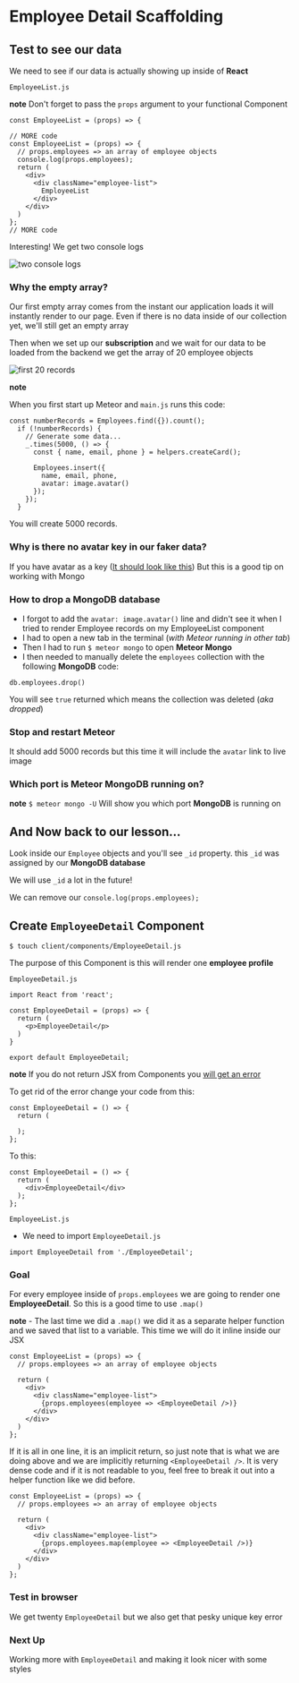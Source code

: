 # Employee Detail Scaffolding

## Test to see our data
We need to see if our data is actually showing up inside of **React**

`EmployeeList.js`

**note** Don't forget to pass the `props` argument to your functional Component

`const EmployeeList = (props) => {`

```
// MORE code
const EmployeeList = (props) => {
  // props.employees => an array of employee objects
  console.log(props.employees);
  return (
    <div>
      <div className="employee-list">
        EmployeeList
      </div>
    </div>
  )
};
// MORE code
```

Interesting! We get two console logs

![two console logs](https://i.imgur.com/W10NAnl.png)

### Why the empty array?
Our first empty array comes from the instant our application loads it will instantly render to our page. Even if there is no data inside of our collection yet, we'll still get an empty array

Then when we set up our **subscription** and we wait for our data to be loaded from the backend we get the array of 20 employee objects

![first 20 records](https://i.imgur.com/MwLeLkD.png)

**note**

When you first start up Meteor and `main.js` runs this code:

```
const numberRecords = Employees.find({}).count();
  if (!numberRecords) {
    // Generate some data...
    _.times(5000, () => {
      const { name, email, phone } = helpers.createCard();

      Employees.insert({
        name, email, phone,
        avatar: image.avatar()
      });
    });
  }
```

You will create 5000 records. 

### Why is there no avatar key in our faker data?
If you have avatar as a key ([It should look like this](https://i.imgur.com/VMCaR4W.png))
But this is a good tip on working with Mongo

### How to drop a MongoDB database
* I forgot to add the `avatar: image.avatar()` line and didn't see it when I tried to render Employee records on my EmployeeList component
* I had to open a new tab in the terminal (_with Meteor running in other tab_)
* Then I had to run `$ meteor mongo` to open **Meteor Mongo**
* I then needed to manually delete the `employees` collection with the following **MongoDB** code:

`db.employees.drop()`

You will see `true` returned which means the collection was deleted (_aka dropped_)

### Stop and restart Meteor
It should add 5000 records but this time it will include the `avatar` link to live image

### Which port is Meteor MongoDB running on?
**note** `$ meteor mongo -U` Will show you which port **MongoDB** is running on

## And Now back to our lesson...

Look inside our `Employee` objects and you'll see `_id` property. this `_id` was assigned by our **MongoDB database**

We will use `_id` a lot in the future!

We can remove our `console.log(props.employees);`

## Create `EmployeeDetail` Component
`$ touch client/components/EmployeeDetail.js`

The purpose of this Component is this will render one **employee profile**

`EmployeeDetail.js`

```
import React from 'react';

const EmployeeDetail = (props) => {
  return (
    <p>EmployeeDetail</p>
  )
}

export default EmployeeDetail;
```

**note** If you do not return JSX from Components you [will get an error](https://i.imgur.com/28lXFRR.png)

To get rid of the error change your code from this:

```
const EmployeeDetail = () => {
  return (
    
  );
};
```

To this:

```
const EmployeeDetail = () => {
  return (
    <div>EmployeeDetail</div>
  );
};
```

`EmployeeList.js`

* We need to import `EmployeeDetail.js`

`import EmployeeDetail from './EmployeeDetail';`

### Goal
For every employee inside of `props.employees` we are going to render one **EmployeeDetail**. So this is a good time to use `.map()`

**note** - The last time we did a `.map()` we did it as a separate helper function and we saved that list to a variable. This time we will do it inline inside our JSX

```
const EmployeeList = (props) => {
  // props.employees => an array of employee objects

  return (
    <div>
      <div className="employee-list">
        {props.employees(employee => <EmployeeDetail />)} 
      </div>
    </div>
  )
};
```

If it is all in one line, it is an implicit return, so just note that is what we are doing above and we are implicitly returning `<EmployeeDetail />`. It is very dense code and if it is not readable to you, feel free to break it out into a helper function like we did before.

```
const EmployeeList = (props) => {
  // props.employees => an array of employee objects

  return (
    <div>
      <div className="employee-list">
        {props.employees.map(employee => <EmployeeDetail />)}
      </div>
    </div>
  )
};
```

### Test in browser
We get twenty `EmployeeDetail` but we also get that pesky unique key error

### Next Up
Working more with `EmployeeDetail` and making it look nicer with some styles
